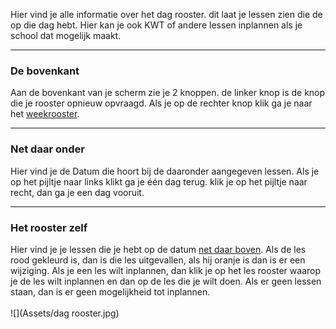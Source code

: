 Hier vind je alle informatie over het dag rooster. dit laat je lessen zien die de op die dag hebt. Hier kan je ook KWT of andere lessen inplannen als je school dat mogelijk maakt.

___
### De bovenkant
Aan de bovenkant van je scherm zie je 2 knoppen. de linker knop is de knop die je rooster opnieuw  opvraagd. Als je op de rechter knop klik ga je naar het [weekrooster](WeekRooster). 

---
### Net daar onder
Hier vind je de Datum die hoort bij de daaronder aangegeven lessen. Als je op het pijltje naar links klikt ga je één dag terug. klik je op het pijltje naar recht, dan ga je een dag vooruit.

---
### Het rooster zelf
Hier vind je je lessen die je hebt op de datum [net daar boven](#net-daar-onder). Als de les rood gekleurd is, dan is die les uitgevallen, als hij oranje is dan is er een wijziging. Als je een les wilt inplannen, dan klik je op het les rooster waarop je de les wilt inplannen en dan op de les die je wilt doen. Als er geen lessen staan, dan is er geen mogelijkheid tot inplannen.
<br><br>![](Assets/dag rooster.jpg)